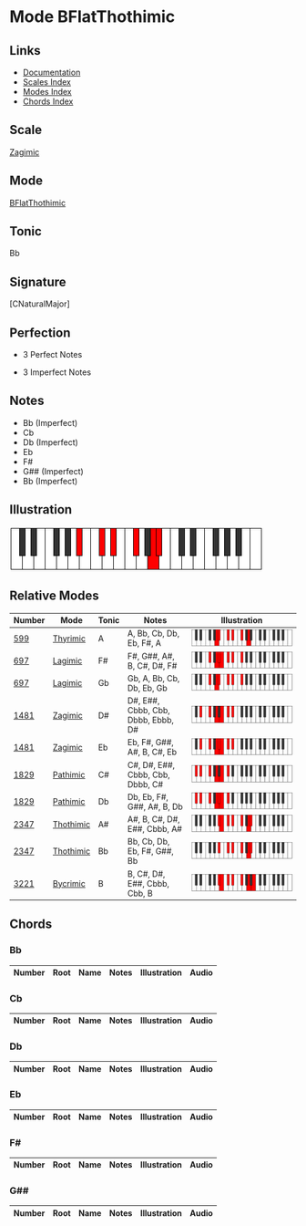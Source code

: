 # Mode BFlatThothimic

## Links

- [Documentation](index.md)
- [Scales Index](Scales.md)
- [Modes Index](Modes.md)
- [Chords Index](Chords.md)

## Scale

[Zagimic](ScaleZagimic.md)

## Mode

[BFlatThothimic](ModeBFlatThothimic.md)

## Tonic

Bb

## Signature

[CNaturalMajor]

## Perfection

 - 3 Perfect Notes

 - 3 Imperfect Notes

## Notes

- Bb (Imperfect)
- Cb
- Db (Imperfect)
- Eb
- F#
- G## (Imperfect)
- Bb (Imperfect)

## Illustration

![BFlatThothimic](ModeBFlatThothimic.png)

## Relative Modes

| Number | Mode | Tonic | Notes | Illustration |
|--------|------|-------|-------|--------------|
| [599](https://ianring.com/musictheory/scales/599) | [Thyrimic](ModeThyrimic.md) | A | A, Bb, Cb, Db, Eb, F#, A | ![ANaturalThyrimic](ModeANaturalThyrimic.png) |
| [697](https://ianring.com/musictheory/scales/697) | [Lagimic](ModeLagimic.md) | F# | F#, G##, A#, B, C#, D#, F# | ![FSharpLagimic](ModeFSharpLagimic.png) |
| [697](https://ianring.com/musictheory/scales/697) | [Lagimic](ModeLagimic.md) | Gb | Gb, A, Bb, Cb, Db, Eb, Gb | ![GFlatLagimic](ModeGFlatLagimic.png) |
| [1481](https://ianring.com/musictheory/scales/1481) | [Zagimic](ModeZagimic.md) | D# | D#, E##, Cbbb, Cbb, Dbbb, Ebbb, D# | ![DSharpZagimic](ModeDSharpZagimic.png) |
| [1481](https://ianring.com/musictheory/scales/1481) | [Zagimic](ModeZagimic.md) | Eb | Eb, F#, G##, A#, B, C#, Eb | ![EFlatZagimic](ModeEFlatZagimic.png) |
| [1829](https://ianring.com/musictheory/scales/1829) | [Pathimic](ModePathimic.md) | C# | C#, D#, E##, Cbbb, Cbb, Dbbb, C# | ![CSharpPathimic](ModeCSharpPathimic.png) |
| [1829](https://ianring.com/musictheory/scales/1829) | [Pathimic](ModePathimic.md) | Db | Db, Eb, F#, G##, A#, B, Db | ![DFlatPathimic](ModeDFlatPathimic.png) |
| [2347](https://ianring.com/musictheory/scales/2347) | [Thothimic](ModeThothimic.md) | A# | A#, B, C#, D#, E##, Cbbb, A# | ![ASharpThothimic](ModeASharpThothimic.png) |
| [2347](https://ianring.com/musictheory/scales/2347) | [Thothimic](ModeThothimic.md) | Bb | Bb, Cb, Db, Eb, F#, G##, Bb | ![BFlatThothimic](ModeBFlatThothimic.png) |
| [3221](https://ianring.com/musictheory/scales/3221) | [Bycrimic](ModeBycrimic.md) | B | B, C#, D#, E##, Cbbb, Cbb, B | ![BNaturalBycrimic](ModeBNaturalBycrimic.png) |

## Chords

### Bb

| Number | Root | Name | Notes | Illustration | Audio |
|--------|------|------|-------|--------------|-------|

### Cb

| Number | Root | Name | Notes | Illustration | Audio |
|--------|------|------|-------|--------------|-------|

### Db

| Number | Root | Name | Notes | Illustration | Audio |
|--------|------|------|-------|--------------|-------|

### Eb

| Number | Root | Name | Notes | Illustration | Audio |
|--------|------|------|-------|--------------|-------|

### F#

| Number | Root | Name | Notes | Illustration | Audio |
|--------|------|------|-------|--------------|-------|

### G##

| Number | Root | Name | Notes | Illustration | Audio |
|--------|------|------|-------|--------------|-------|

